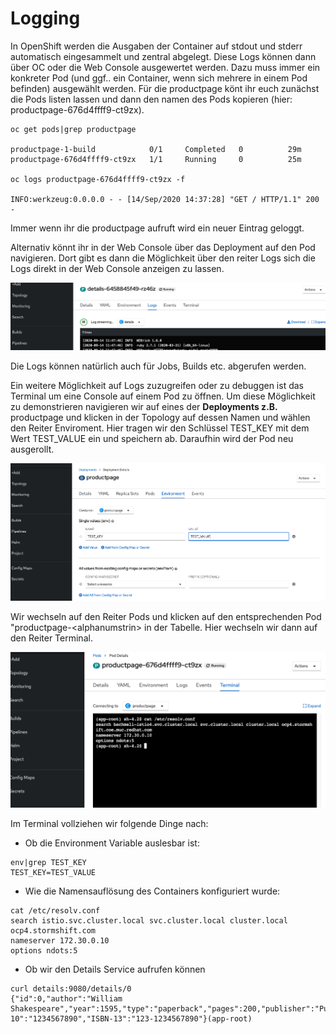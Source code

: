 # Logging

In OpenShift werden die Ausgaben der Container auf stdout und stderr automatisch eingesammelt und zentral abgelegt. Diese Logs können dann über OC oder die Web Console ausgewertet werden. Dazu muss immer ein konkreter Pod \(und ggf.. ein Container, wenn sich mehrere in einem Pod befinden\) ausgewählt werden. Für die productpage könt ihr euch zunächst die Pods listen lassen und dann den namen des Pods kopieren \(hier: productpage-676d4ffff9-ct9zx\).

```text
oc get pods|grep productpage

productpage-1-build            0/1     Completed   0          29m
productpage-676d4ffff9-ct9zx   1/1     Running     0          25m

oc logs productpage-676d4ffff9-ct9zx -f

INFO:werkzeug:0.0.0.0 - - [14/Sep/2020 14:37:28] "GET / HTTP/1.1" 200 -
```

Immer wenn ihr die productpage aufruft wird ein neuer Eintrag geloggt.

Alternativ könnt ihr in der Web Console über das Deployment auf den Pod navigieren. Dort gibt es dann die Möglichkeit über den reiter Logs sich die Logs direkt in der Web Console anzeigen zu lassen.

![](../../../.gitbook/assets/screenshot-2020-09-14-at-16.41.25.png)

Die Logs können natürlich auch für Jobs, Builds etc. abgerufen werden.

Ein weitere Möglichkeit auf Logs zuzugreifen oder zu debuggen ist das Terminal um eine Console auf einem Pod zu öffnen. Um diese Möglichkeit zu demonstrieren navigieren wir auf eines der **Deployments z.B.** productpage und klicken in der Topology auf dessen Namen und wählen den Reiter Enviroment. Hier tragen wir den Schlüssel TEST\_KEY mit dem Wert TEST\_VALUE ein und speichern ab. Daraufhin wird der Pod neu ausgerollt. 

![](../../../.gitbook/assets/screenshot-2020-09-14-at-16.46.20.png)



Wir wechseln auf den Reiter Pods und klicken auf den entsprechenden Pod "productpage-&lt;alphanumstrin&gt; in der Tabelle. Hier wechseln wir dann auf den Reiter Terminal.

![](../../../.gitbook/assets/screenshot-2020-09-14-at-16.48.13.png)

Im Terminal vollziehen wir folgende Dinge nach:

* Ob die Environment Variable auslesbar ist:

```text
env|grep TEST_KEY
TEST_KEY=TEST_VALUE
```

* Wie die Namensauflösung des Containers konfiguriert wurde:

```text
cat /etc/resolv.conf 
search istio.svc.cluster.local svc.cluster.local cluster.local ocp4.stormshift.com
nameserver 172.30.0.10
options ndots:5
```

* Ob wir den Details Service aufrufen können

```text
curl details:9080/details/0
{"id":0,"author":"William Shakespeare","year":1595,"type":"paperback","pages":200,"publisher":"PublisherA","language":"English","ISBN-10":"1234567890","ISBN-13":"123-1234567890"}(app-root)
```

